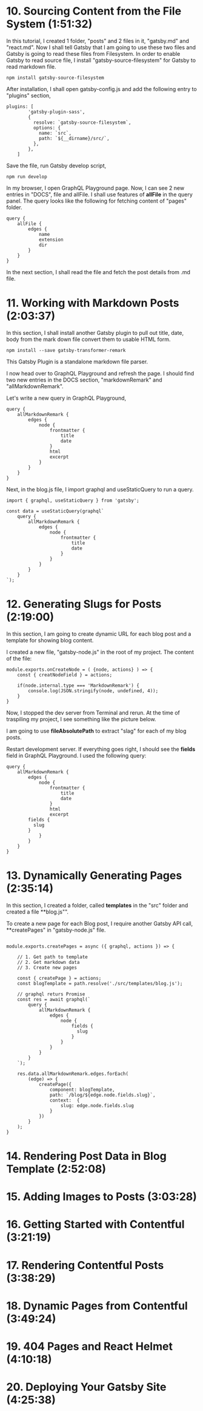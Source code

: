 # 10. Sourcing Content from the File System (1:51:32)

In this tutorial, I created 1 folder, "posts" and 2 files in it, "gatsby.md" and "react.md". Now I shall tell Gatsby that I am going to use these two files and Gatsby is going to read these files from Filesystem. In order to enable Gatsby to read source file, I install "gatsby-source-filesystem" for Gatsby to read markdown file.

```
npm install gatsby-source-filesystem
```

After installation, I shall open gatsby-config.js and add the following entry to "plugins" section,
```
plugins: [
		'gatsby-plugin-sass',
		{
	      resolve: `gatsby-source-filesystem`,
	      options: {
	        name: `src`,
	        path: `${__dirname}/src/`,
	      },
	    },
	]
```

Save the file, run Gatsby develop script,
```
npm run develop
```

In my browser, I open GraphQL Playground page. Now, I can see 2 new entries in "DOCS", file and allFile. I shall use features of **allFile** in the query panel. The query looks like the following for fetching content of "pages" folder.
```
query {
	allFile {
		edges {
			name
			extension
			dir
		}
	}
}
```

In the next section, I shall read the file and fetch the post details from .md file.

# 11. Working with Markdown Posts (2:03:37)

In this section, I shall install another Gatsby plugin to pull out title, date, body from the mark down file convert them to usable HTML form.

```
npm install --save gatsby-transformer-remark
```
This Gatsby Plugin is a standalone markdown file parser.

I now head over to GraphQL Playground and refresh the page. I should find two new entries in the DOCS section, "markdownRemark" and "allMarkdownRemark".

Let's write a new query in GraphQL Playground,

```
query {
	allMarkdownRemark {
		edges {
			node {
				frontmatter {
					title
					date
				}
				html
				excerpt
			}
		}
	}
}
```

Next, in the blog.js file, I import graphql and useStaticQuery to run a query.
```
import { graphql, useStaticQuery } from 'gatsby';
```

```
const data = useStaticQuery(graphql`
	query {
		allMarkdownRemark {
			edges {
				node {
					frontmatter {
						title
						date
					}
				}
			}
		}
	}
`);
```

# 12. Generating Slugs for Posts (2:19:00)

In this section, I am going to create dynamic URL for each blog post and a template for showing blog content.

I created a new file, "gatsby-node.js" in the root of my project. The content of the file:

```
module.exports.onCreateNode = ( {node, actions} ) => {
	const { creatNodeField } = actions;

	if(node.internal.type === 'MarkdownRemark') {
		console.log(JSON.stringify(node, undefined, 4));
	}
}
```

Now, I stopped the dev server from Terminal and rerun. At the time of traspiling my project, I see something like the picture below.


I am going to use **fileAbsolutePath** to extract "slag" for each of my blog posts.

Restart development server. If everything goes right, I should see the **fields** field in GraphQL Playground. I used the following query:

```
query {
	allMarkdownRemark {
		edges {
			node {
				frontmatter {
					title
					date
				}
				html
				excerpt
        fields {
          slug
        }
			}
		}
	}
}
```

# 13. Dynamically Generating Pages (2:35:14)

In this section, I created a folder, called **templates** in the "src" folder and created a file **blog.js"".

To create a new page for each Blog post, I require another Gatsby API call, **createPages" in "gatsby-node.js" file.

```

module.exports.createPages = async ({ graphql, actions }) => {

	// 1. Get path to template
	// 2. Get markdown data
	// 3. Create new pages

	const { createPage } = actions;
	const blogTemplate = path.resolve('./src/templates/blog.js');

	// graphql returs Promise
	const res = await graphql(`
		query {
			allMarkdownRemark {
				edges {
					node {
						fields {
				          slug
				        }
					}
				}
			}
		}
	`);

	res.data.allMarkdownRemark.edges.forEach(
		(edge) => {
			createPage({
				component: blogTemplate,
				path: `/blog/${edge.node.fields.slug}`,
				context:  {
					slug: edge.node.fields.slug
				}
			})
		}
	);
}
```

# 14. Rendering Post Data in Blog Template (2:52:08)

# 15. Adding Images to Posts (3:03:28)

# 16. Getting Started with Contentful (3:21:19)

# 17. Rendering Contentful Posts (3:38:29)

# 18. Dynamic Pages from Contentful (3:49:24)

# 19. 404 Pages and React Helmet (4:10:18)

# 20. Deploying Your Gatsby Site (4:25:38)
